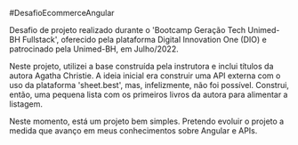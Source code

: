 #DesafioEcommerceAngular

Desafio de projeto realizado durante o 'Bootcamp Geração Tech Unimed-BH Fullstack', oferecido pela plataforma Digital Innovation One (DIO) e patrocinado pela Unimed-BH, em Julho/2022.

Neste projeto, utilizei a base construída pela instrutora e inclui títulos da autora Agatha Christie. A ideia inicial era construir uma API externa com o uso da plataforma 'sheet.best', mas, infelizmente, não foi possível. Construi, então, uma pequena lista com os primeiros livros da autora para alimentar a listagem.

Neste momento, está um projeto bem simples. Pretendo evoluir o projeto a medida que avanço em meus conhecimentos sobre Angular e APIs.
